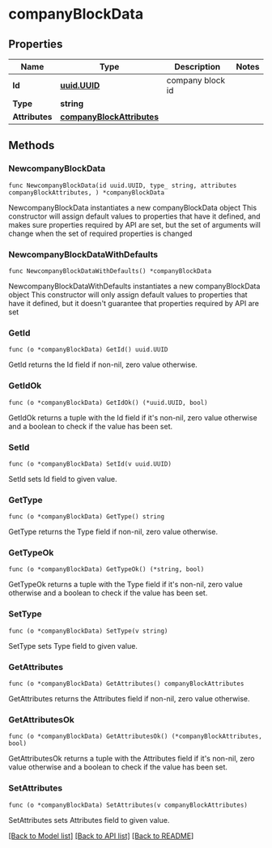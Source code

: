 # companyBlockData

## Properties

Name | Type | Description | Notes
------------ | ------------- | ------------- | -------------
**Id** | [**uuid.UUID**](uuid.UUID.md) | company block id | 
**Type** | **string** |  | 
**Attributes** | [**companyBlockAttributes**](companyBlockAttributes.md) |  | 

## Methods

### NewcompanyBlockData

`func NewcompanyBlockData(id uuid.UUID, type_ string, attributes companyBlockAttributes, ) *companyBlockData`

NewcompanyBlockData instantiates a new companyBlockData object
This constructor will assign default values to properties that have it defined,
and makes sure properties required by API are set, but the set of arguments
will change when the set of required properties is changed

### NewcompanyBlockDataWithDefaults

`func NewcompanyBlockDataWithDefaults() *companyBlockData`

NewcompanyBlockDataWithDefaults instantiates a new companyBlockData object
This constructor will only assign default values to properties that have it defined,
but it doesn't guarantee that properties required by API are set

### GetId

`func (o *companyBlockData) GetId() uuid.UUID`

GetId returns the Id field if non-nil, zero value otherwise.

### GetIdOk

`func (o *companyBlockData) GetIdOk() (*uuid.UUID, bool)`

GetIdOk returns a tuple with the Id field if it's non-nil, zero value otherwise
and a boolean to check if the value has been set.

### SetId

`func (o *companyBlockData) SetId(v uuid.UUID)`

SetId sets Id field to given value.


### GetType

`func (o *companyBlockData) GetType() string`

GetType returns the Type field if non-nil, zero value otherwise.

### GetTypeOk

`func (o *companyBlockData) GetTypeOk() (*string, bool)`

GetTypeOk returns a tuple with the Type field if it's non-nil, zero value otherwise
and a boolean to check if the value has been set.

### SetType

`func (o *companyBlockData) SetType(v string)`

SetType sets Type field to given value.


### GetAttributes

`func (o *companyBlockData) GetAttributes() companyBlockAttributes`

GetAttributes returns the Attributes field if non-nil, zero value otherwise.

### GetAttributesOk

`func (o *companyBlockData) GetAttributesOk() (*companyBlockAttributes, bool)`

GetAttributesOk returns a tuple with the Attributes field if it's non-nil, zero value otherwise
and a boolean to check if the value has been set.

### SetAttributes

`func (o *companyBlockData) SetAttributes(v companyBlockAttributes)`

SetAttributes sets Attributes field to given value.



[[Back to Model list]](../README.md#documentation-for-models) [[Back to API list]](../README.md#documentation-for-api-endpoints) [[Back to README]](../README.md)


